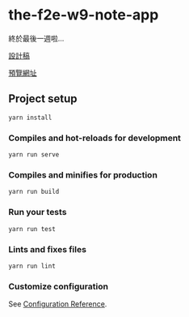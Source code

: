 # the-f2e-w9-note-app

終於最後一週啦...

[設計稿](https://challenge.thef2e.com/user/1600?schedule=4259#works-4259)

[預覽網址](https://tianyili.github.io/the-f2e-w9-note-app)

## Project setup
```
yarn install
```

### Compiles and hot-reloads for development
```
yarn run serve
```

### Compiles and minifies for production
```
yarn run build
```

### Run your tests
```
yarn run test
```

### Lints and fixes files
```
yarn run lint
```

### Customize configuration
See [Configuration Reference](https://cli.vuejs.org/config/).
